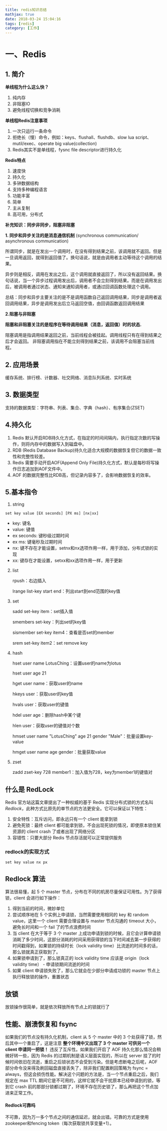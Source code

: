 ```yaml
---
title: redis知识总结
mathjax: true
date: 2018-03-24 15:04:16
tags: [redis]
category: [工作]
---
```


# 一、Redis

## 1. 简介

**单线程为什么这么快？**

1. 纯内存
2. 非阻塞IO
3. 避免线程切换和竞争消耗

**单线程Redis注意事项**

1. 一次只运行一条命令
2. 拒绝长（慢）命令，例如：keys、flushall、flushdb、slow lua script、mutil/exec、operate big value(collection)
3. Redis其实不是单线程，fysnc file descriptor进行持久化

**Redis特点**

1. 速度快
2. 持久化
3. 多钟数据结构
4. 支持多种编程语言
5. 功能丰富
6. 简单
7. 主从复制
8. 高可用，分布式

**补充知识：同步非同步，阻塞非阻塞**

**1. 同步和异步关注的是消息通信机制** (synchronous communication/ asynchronous communication)

所谓同步，就是在发出一个调用时，在没有得到结果之前，该调用就不返回。但是一旦调用返回，就得到返回值了。换句话说，就是由调用者主动等待这个调用的结果。

异步则是相反，调用在发出之后，这个调用就直接返回了，所以没有返回结果。换句话说，当一个异步过程调用发出后，调用者不会立刻得到结果。而是在调用发出后，被调用者通过状态、通知来通知调用者，或通过回调函数处理这个调用。

总结：同步和异步主要关注的是不是调用函数自己返回调用结果，同步是调用者返回调用结果，异步是调用发出后立马返回空值，由回调函数返回调用结果

**2.阻塞与非阻塞**

**阻塞和非阻塞关注的是程序在等待调用结果（消息，返回值）时的状态.**

阻塞调用是指调用结果返回之前，当前线程会被挂起。调用线程只有在得到结果之后才会返回。
非阻塞调用指在不能立刻得到结果之前，该调用不会阻塞当前线程。

## 2. 应用场景

缓存系统、排行榜、计数器、社交网络、消息队列系统、实时系统

## 3. 数据类型

支持的数据类型：字符串、列表、集合、字典（hash）、有序集合(ZSET)

## 4.持久化

1. Redis 默认开启RDB持久化方式，在指定的时间间隔内，执行指定次数的写操作，则将内存中的数据写入到磁盘中。
2. RDB (Redis Database Backup)持久化适合大规模的数据恢复但它的数据一致性和完整性较差。
3. Redis 需要手动开启AOF(Append Only File)持久化方式，默认是每秒将写操作日志追加到AOF文件中。
4. AOF 的数据完整性比RDB高，但记录内容多了，会影响数据恢复的效率。

## 5.基本指令

1. string

```
set key value [EX seconds] [PX ms] [nx|xx]
```

- key: 键名
- value: 键值
- ex seconds: 键秒级过期时间
- ex ms: 键毫秒及过期时间
- nx: 键不存在才能设置，setnx和nx选项作用一样，用于添加，分布式锁的实现
- xx: 键存在才能设置，setxx和xx选项作用一样，用于更新

2. list

   rpush：右边插入

   lrange list-key start end：列出start到end范围的key值

3. set

   sadd set-key item：set插入值

   smembers set-key：列出set的key值

   sismember set-key item4：查看是否set的member

   srem set-key item2：set remove key

4. hash

   hset user name LotusChing：设置user的name为lotus

   hset user age 21

   hget user name：获取user的name

   hkeys user：获取user的key值

   hvals user：获取user的键值

   hdel user age：删除hash中某个键

   hlen user：获取user的键值对个数

   hmset user name "LotusChing" age 21 gender "Male"：批量设置key-value

   hmget user name age gender：批量获取value

5. zset

   zadd zset-key 728 member1：加入值为728，key为member1的键值对

## 什么是 RedLock

Redis 官方站这篇文章提出了一种权威的基于 Redis 实现分布式锁的方式名叫 *Redlock*，此种方式比原先的单节点的方法更安全。它可以保证以下特性：

1. 安全特性：互斥访问，即永远只有一个 client 能拿到锁
2. 避免死锁：最终 client 都可能拿到锁，不会出现死锁的情况，即使原本锁住某资源的 client crash 了或者出现了网络分区
3. 容错性：只要大部分 Redis 节点存活就可以正常提供服务

### **redlock的实现方式**

```
set key value nx px
```

## Redlock 算法

算法很易懂，起 5 个 master 节点，分布在不同的机房尽量保证可用性。为了获得锁，client 会进行如下操作：

1. 得到当前的时间，微妙单位
2. 尝试顺序地在 5 个实例上申请锁，当然需要使用相同的 key 和 random value，这里一个 client 需要合理设置与 master 节点沟通的 timeout 大小，避免长时间和一个 fail 了的节点浪费时间
3. 当 client 在大于等于 3 个 master 上成功申请到锁的时候，且它会计算申请锁消耗了多少时间，这部分消耗的时间采用获得锁的当下时间减去第一步获得的时间戳得到，如果锁的持续时长（lock validity time）比流逝的时间多的话，那么锁就真正获取到了。
4. 如果锁申请到了，那么锁真正的 lock validity time 应该是 origin（lock validity time） - 申请锁期间流逝的时间
5. 如果 client 申请锁失败了，那么它就会在少部分申请成功锁的 master 节点上执行释放锁的操作，重置状态

## 放锁

放锁操作很简单，就是依次释放所有节点上的锁就行了

## 性能、崩溃恢复和 fsync

如果我们的节点没有持久化机制，client 从 5 个 master 中的 3 个处获得了锁，然后其中一个重启了，这是注意 **整个环境中又出现了 3 个 master 可供另一个 client 申请同一把锁！** 违反了互斥性。如果我们开启了 AOF 持久化那么情况会稍微好转一些，因为 Redis 的过期机制是语义层面实现的，所以在 server 挂了的时候时间依旧在流逝，重启之后锁状态不会受到污染。但是考虑断电之后呢，AOF部分命令没来得及刷回磁盘直接丢失了，除非我们配置刷回策略为 fsync = always，但这会损伤性能。解决这个问题的方法是，当一个节点重启之后，我们规定在 max TTL 期间它是不可用的，这样它就不会干扰原本已经申请到的锁，等到它 crash 前的那部分锁都过期了，环境不存在历史锁了，那么再把这个节点加进来正常工作。

#### **Redlock可靠吗**

不可靠，因为万一多个节点之间的通信延迟，就会出错。可靠的方式是使用zookeeper和fencing token（每次获取锁共享变量+1）。